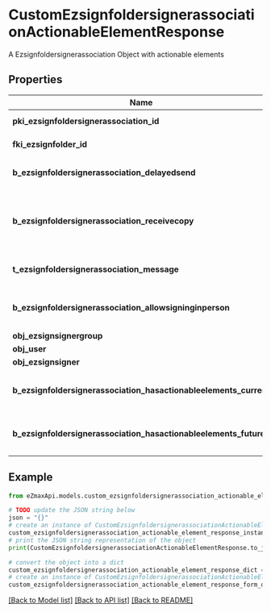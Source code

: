 # CustomEzsignfoldersignerassociationActionableElementResponse

A Ezsignfoldersignerassociation Object with actionable elements

## Properties

Name | Type | Description | Notes
------------ | ------------- | ------------- | -------------
**pki_ezsignfoldersignerassociation_id** | **int** | The unique ID of the Ezsignfoldersignerassociation | 
**fki_ezsignfolder_id** | **int** | The unique ID of the Ezsignfolder | 
**b_ezsignfoldersignerassociation_delayedsend** | **bool** | If this flag is true the signatory is part of a delayed send. | 
**b_ezsignfoldersignerassociation_receivecopy** | **bool** | If this flag is true. The signatory will receive a copy of every signed Ezsigndocument even if it ain&#39;t required to sign the document. | 
**t_ezsignfoldersignerassociation_message** | **str** | A custom text message that will be added to the email sent. | 
**b_ezsignfoldersignerassociation_allowsigninginperson** | **bool** | If the Ezsignfoldersignerassociation is allowed to sign in person or not | 
**obj_ezsignsignergroup** | [**EzsignsignergroupResponseCompound**](EzsignsignergroupResponseCompound.md) |  | [optional] 
**obj_user** | [**EzsignfoldersignerassociationResponseCompoundUser**](EzsignfoldersignerassociationResponseCompoundUser.md) |  | [optional] 
**obj_ezsignsigner** | [**EzsignsignerResponseCompound**](EzsignsignerResponseCompound.md) |  | [optional] 
**b_ezsignfoldersignerassociation_hasactionableelements_current** | **bool** | Indicates if the Ezsignfoldersignerassociation has actionable elements in the current step | 
**b_ezsignfoldersignerassociation_hasactionableelements_future** | **bool** | Indicates if the Ezsignfoldersignerassociation has actionable elements in a future step | 

## Example

```python
from eZmaxApi.models.custom_ezsignfoldersignerassociation_actionable_element_response import CustomEzsignfoldersignerassociationActionableElementResponse

# TODO update the JSON string below
json = "{}"
# create an instance of CustomEzsignfoldersignerassociationActionableElementResponse from a JSON string
custom_ezsignfoldersignerassociation_actionable_element_response_instance = CustomEzsignfoldersignerassociationActionableElementResponse.from_json(json)
# print the JSON string representation of the object
print(CustomEzsignfoldersignerassociationActionableElementResponse.to_json())

# convert the object into a dict
custom_ezsignfoldersignerassociation_actionable_element_response_dict = custom_ezsignfoldersignerassociation_actionable_element_response_instance.to_dict()
# create an instance of CustomEzsignfoldersignerassociationActionableElementResponse from a dict
custom_ezsignfoldersignerassociation_actionable_element_response_form_dict = custom_ezsignfoldersignerassociation_actionable_element_response.from_dict(custom_ezsignfoldersignerassociation_actionable_element_response_dict)
```
[[Back to Model list]](../README.md#documentation-for-models) [[Back to API list]](../README.md#documentation-for-api-endpoints) [[Back to README]](../README.md)



